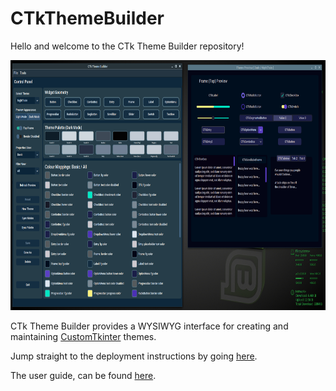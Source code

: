 # CTkThemeBuilder
Hello and welcome to the CTk Theme Builder repository!

<img src="docs/CTkThemeBuilder-about.png"  width="800" height="400">


CTk Theme Builder provides a WYSIWYG interface for creating and maintaining [CustomTkinter](https://github.com/TomSchimansky/CustomTkinter) themes.

Jump straight to the deployment instructions by going [here](docs/deployment.md).

The user guide, can be found [here](docs/user_guide.md).
